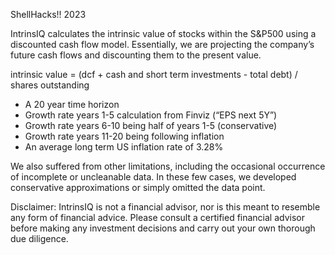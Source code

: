 ShellHacks!! 2023

IntrinsIQ calculates the intrinsic value of stocks within the S&P500 using a discounted cash flow model. 
Essentially, we are projecting the company’s future cash flows and discounting them to the present value.

intrinsic value = (dcf + cash and short term investments - total debt) / shares outstanding

- A 20 year time horizon
- Growth rate years 1-5 calculation from Finviz (“EPS next 5Y”)
- Growth rate years 6-10 being half of years 1-5 (conservative)
- Growth rate years 11-20 being following inflation
- An average long term US inflation rate of 3.28%

We also suffered from other limitations, including the occasional occurrence of incomplete or uncleanable data. 
In these few cases, we developed conservative approximations or simply omitted the data point.

Disclaimer: IntrinsIQ is not a financial advisor, nor is this meant to resemble any form of financial advice. 
Please consult a certified financial advisor before making any investment decisions and carry out your own thorough due diligence.